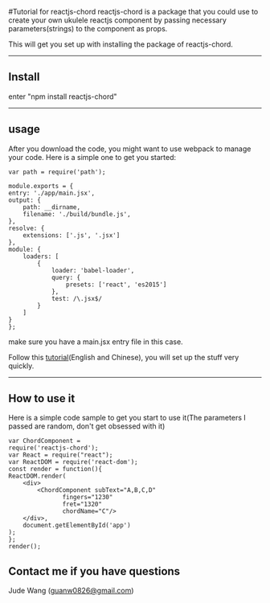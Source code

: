 #Tutorial for reactjs-chord
reactjs-chord is a package that you could use to create your own ukulele reactjs component by passing necessary parameters(strings) to the component as props.

This will get you set up with installing the package of reactjs-chord.



----
## Install
enter "npm install reactjs-chord"


----
## usage
After you download the code, you might want to use webpack to manage your code. Here is a simple one to get you started:

    var path = require('path');

    module.exports = {
    entry: './app/main.jsx',
    output: {
        path: __dirname,
        filename: './build/bundle.js',
    },
    resolve: {
        extensions: ['.js', '.jsx']
    },
    module: {
        loaders: [
            {
                loader: 'babel-loader',
                query: {
                    presets: ['react', 'es2015']
                },
                test: /\.jsx$/
            }
        ]
    }
    };

make sure you have a main.jsx entry file in this case.

Follow this [tutorial](https://fakefish.github.io/react-webpack-cookbook/Introduction-to-Webpack.html)(English and Chinese), you will set up the stuff very quickly.
 

----
## How to use it

Here is a simple code sample to get you start to use it(The parameters I passed are random, don't get obsessed with it)

    var ChordComponent = 
    require('reactjs-chord');
    var React = require("react");
    var ReactDOM = require('react-dom');
    const render = function(){
    ReactDOM.render(
        <div>
            <ChordComponent subText="A,B,C,D"
            	   fingers="1230"
            	   fret="1320"
            	   chordName="C"/>
        </div>,
        document.getElementById('app')
    );
    };
    render();

## Contact me if you have questions
Jude Wang
(guanw0826@gmail.com)
